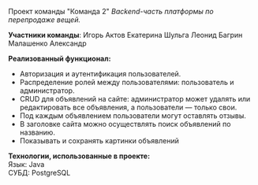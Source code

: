 Проект команды "Команда 2"
_Backend-часть платформы по перепродаже вещей._

**Участники команды**:
  Игорь Актов
  Екатерина Шульга
  Леонид Багрин
  Малашенко Александр
  
**Реализованный функционал:**  
- Авторизация и аутентификация пользователей.
- Распределение ролей между пользователями: пользователь и администратор.
- CRUD для объявлений на сайте: администратор может удалять или редактировать все объявления, а пользователи — только свои.
- Под каждым объявлением пользователи могут оставлять отзывы.
- В заголовке сайта можно осуществлять поиск объявлений по названию.
- Показывать и сохранять картинки объявлений
  
**Технологии, использованные в проекте:**<br>
  Язык: Java<br>
  СУБД: PostgreSQL
